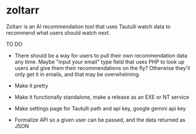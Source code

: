 # zoltarr
Zoltarr is an AI recommendation tool that uses Tautulli watch data to recommend what users should watch next. 


TO DO
* There should be a way for users to pull their own recommendation data any time. Maybe "input your email" type field that uses PHP to look up users and give them their recommendations on the fly? Otherwise they'll only get it in emails, and that may be overwhelming. 

* Make it pretty

* Make it functionally standalone, make a release as an EXE or NT service

* Make settings page for Tautulli path and api key, google gemini api key

* Formalize API so a given user can be passed, and the data returned as JSON